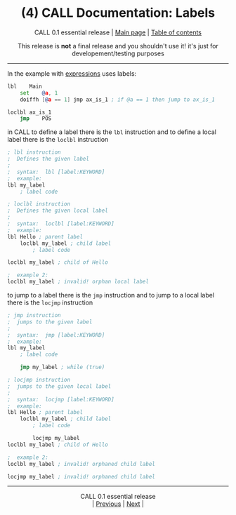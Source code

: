 <div align="center">

# (4) CALL Documentation: Labels
CALL 0.1 essential release
| [Main page](../README.md) | [Table of contents](./README.md)

This release is **not** a final release and you shouldn't use it!
it's just for developement/testing purposes

</div>
<hr>

In the example with [expressions](./3.md) uses labels:
```asm
lbl    Main
    set    @a, 1
    doiffh [@a == 1] jmp ax_is_1 ; if @a == 1 then jump to ax_is_1

loclbl ax_is_1
    jmp    POS

```
in CALL to define a label there is the `lbl` instruction and to define a
local label there is the `loclbl` instruction
```asm
; lbl instruction
;  Defines the given label
;
;  syntax:  lbl [label:KEYWORD]
;  example:
lbl my_label
    ; label code

; loclbl instruction
;  Defines the given local label
;
;  syntax:  loclbl [label:KEYWORD]
;  example:
lbl Hello ; parent label
    loclbl my_label ; child label
        ; label code

loclbl my_label ; child of Hello

;  example 2:
loclbl my_label ; invalid! orphan local label
```
to jump to a label there is the `jmp` instruction and to jump to a local
label there is the `locjmp` instruction
```asm
; jmp instruction
;  jumps to the given label
;
;  syntax:  jmp [label:KEYWORD]
;  example:
lbl my_label
    ; label code

    jmp my_label ; while (true)

; locjmp instruction
;  jumps to the given local label
;
;  syntax:  locjmp [label:KEYWORD]
;  example:
lbl Hello ; parent label
    loclbl my_label ; child label
        ; label code

        locjmp my_label
loclbl my_label ; child of Hello

;  example 2:
loclbl my_label ; invalid! orphaned child label

locjmp my_label ; invalid! orphaned child label
```

<hr>
<div align="center">

CALL 0.1 essential release<BR>
| [Previous](./3.md) | [Next](./5.md) |

</div>
